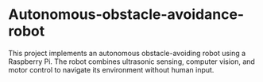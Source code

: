 # Autonomous-obstacle-avoidance-robot
This project implements an autonomous obstacle-avoiding robot using a Raspberry Pi. The robot combines ultrasonic sensing, computer vision, and motor control to navigate its environment without human input.
